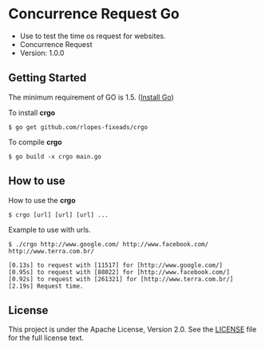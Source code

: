 # Concurrence Request Go #

- Use to test the time os request for websites.
- Concurrence Request 
- Version: 1.0.0


## Getting Started

The minimum requirement of GO is 1.5. ([Install Go](https://golang.org/dl/))

To install **crgo**
```
$ go get github.com/rlopes-fixeads/crgo
```
    
To compile **crgo**
```
$ go build -x crgo main.go
```
 
## How to use

How to use the **crgo**
```
$ crgo [url] [url] [url] ...
```
    
Example to use with urls.    
```
$ ./crgo http://www.google.com/ http://www.facebook.com/ http://www.terra.com.br/

[0.13s] to request with [11517] for [http://www.google.com/]
[0.95s] to request with [88022] for [http://www.facebook.com/]
[0.92s] to request with [261321] for [http://www.terra.com.br/]
[2.19s] Request time.
```

## License

This project is under the Apache License, Version 2.0. See the [LICENSE](LICENSE) file for the full license text.